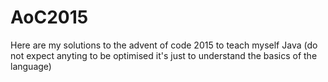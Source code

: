 # AoC2015
Here are my solutions to the advent of code 2015 to teach myself Java
(do not expect anyting to be optimised it's just to understand the basics of the language)
